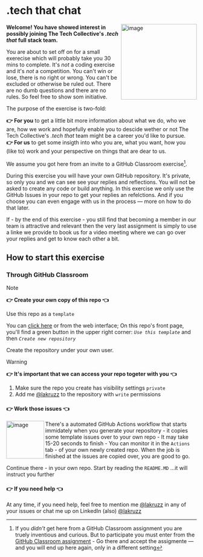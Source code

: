 # .tech that chat

<img width="200" align="right" alt="image" src="https://github.com/user-attachments/assets/c5ba0539-3fdd-4fea-a0b4-5b8ef906a181">

**Welcome! You have showed interest in possibly joining The Tech Collective's _.tech that_ full stack team.**

You are about to set off on for a small exerecise which will probably take you 30 mins to complete. It's _not_ a coding exercise and it's _not_ a competition. You can't win or lose, there is no right or wrong. You can't be excluded or otherwise be ruled out. There are no dumb questions and there are no rules. So feel free to show som initiative. 

The purpose of the exercise is two-fold:

**👉 For you** to get a little bit more information about what we do, who we are, how we work and hopefully enable you to descide wether or not The Tech Collective's _.tech that_ team might be a career you'd like to pursue.<br/>
**👉 For us** to get some insigth into who you are, what you want, how you (like to) work and your perspective on things that are dear to us.

We assume you got here from an invite to a GitHub Classroom exercise[^notghclassroom]. 

During this exercise you will have your own GitHub repository. It's private, so only you and we can see see your replies and reflections. You will not be asked to create any code or build anything. In this exercise we only use the GitHub Issues in your repo to get your replies an refelctions. And if you choose you can even engage with us in the process — more on how to do that later.

[^notghclassroom]: If you _didn't_ get here from a GitHub Classroom assignment you are truely inventious and curious. But to participate you must enter from the [GitHub Classroom assignment](https://classroom.github.com/a/rcXtBAsy) - Go there and accept the assigmente — and you will end up here again, only in a different setting

If - by the end of this exercise - you still find that becoming a member in our team is attractive and relevant then the very last assignment is simply to use a linke we provide to book us for a video meeting where we can go over your replies and get to know each other a bit.

## How to start this exercise

### Through GitHub Classroom


>[!NOTE]
> **👉 Create your own copy of this repo 👈**
>
>Use this repo as a <code>template</code>
>
>You can [click here](https://github.com/new?template_name=techthat_onboard&template_owner=thetechcollective) or from the web interface; On this repo's front page, you'll find a green button in the upper right corner: _`Use this template`_ and then _`Create new repository`_
>
> Create the repository under your own user.

>[!WARNING]
>
> **👉 It's important that we can access your repo togeter with you 👈**
>
> 1. Make sure the repo you create has visibility settings `private`
> 2. Add me [@lakruzz](https://github.com/lakruzz) to the repository with `write` permissions


#### 👉 Work those issues 👈

<img width="100" align="left" alt="image" src="https://user-images.githubusercontent.com/155492/219313640-1328aefb-7695-41d2-bbef-5c5ffe6ab079.png"> There's a automated GitHub Actions workflow that starts immidately when you generate your repository - it copies some template issues over to your own repo - It may take 15-20 seconds to finish - You can monitor it in the `Actions` tab - of your own newly created repo. When the job is finished at the issues are copied over, you are good to go.

Continue there - in your own repo. Start by reading the `README.MD` ...it will instruct you further

#### 👉 If you need help 👈

At any time, if you need help, feel free to mention me [@lakruzz](https://github.com/lakruzz) in any of your issues or chat me up on LinkedIn (also) [@lakruzz](https://www.linkedin.com/in/lakruzz/)


